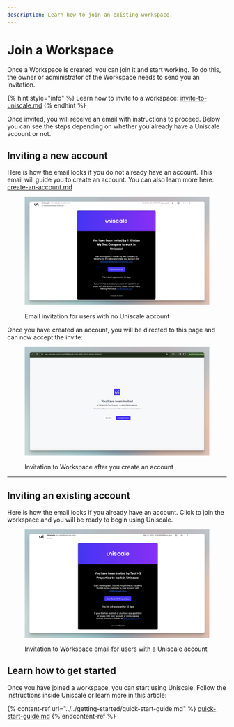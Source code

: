 ```yaml
---
description: Learn how to join an existing workspace.
---
```


# Join a Workspace

Once a Workspace is created, you can join it and start working. To do this, the owner or administrator of the Workspace needs to send you an invitation.

{% hint style="info" %}
Learn how to invite to a workspace: [invite-to-uniscale.md](invite-to-uniscale.md "mention")
{% endhint %}

Once invited, you will receive an email with instructions to proceed. Below you can see the steps depending on whether you already have a Uniscale account or not.



## Inviting a new account

Here is how the email looks if you do not already have an account. This email will guide you to create an account. You can also learn more here: [create-an-account.md](../../account-and-preferences/create-an-account.md "mention")

<figure><img src="../../.gitbook/assets/CleanShot 2024-03-22 at 12.32.00@2x.png" alt=""><figcaption><p>Email invitation for users with no Uniscale account</p></figcaption></figure>

Once you have created an account, you will be directed to this page and can now accept the invite:

<figure><img src="../../.gitbook/assets/CleanShot 2024-03-22 at 12.36.33@2x.png" alt=""><figcaption><p>Invitation to Workspace after you create an account</p></figcaption></figure>

***

## Inviting an existing account

Here is how the email looks if you already have an account. Click to join the workspace and you will be ready to begin using Uniscale.&#x20;

<figure><img src="../../.gitbook/assets/CleanShot 2024-03-22 at 12.29.39@2x.png" alt=""><figcaption><p>Invitation to Workspace email for users with a Uniscale account</p></figcaption></figure>

## Learn how to get started

Once you have joined a workspace, you can start using Uniscale. Follow the instructions inside Uniscale or learn more in this article:

{% content-ref url="../../getting-started/quick-start-guide.md" %}
[quick-start-guide.md](../../getting-started/quick-start-guide.md)
{% endcontent-ref %}

